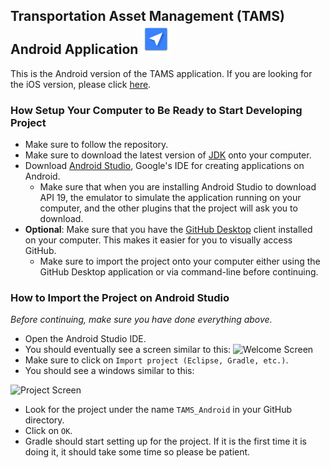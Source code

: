 ## Transportation Asset Management (TAMS) Android Application ![AppIcon](/app/src/main/res/mipmap-mdpi/ic_launcher.png "AppIcon")



This is the Android version of the TAMS application. If you are looking for the iOS version, please click [here](https://github.com/ScribblesProject/iOS).

### How Setup Your Computer to Be Ready to Start Developing Project

  - Make sure to follow the repository.
  - Make sure to download the latest version of [JDK](http://www.oracle.com/technetwork/java/javase/downloads/jdk8-downloads-2133151.html) onto your computer.
  - Download [Android Studio](https://developer.android.com/studio/index.html), Google's IDE for creating applications on Android.
      * Make sure that when you are installing Android Studio to download API 19, the emulator to simulate the application running on your computer, and the other plugins that the project will ask you to download.
  - **Optional**: Make sure that you have the [GitHub Desktop](https://desktop.github.com/) client installed on your computer. This makes it easier for you to visually access GitHub.
      * Make sure to import the project onto your computer either using the GitHub Desktop application or via command-line before continuing.

### How to Import the Project on Android Studio
  *Before continuing, make sure you have done everything above.*
  
  - Open the Android Studio IDE.
  - You should eventually see a screen similar to this:
![Welcome Screen](http://www.appstoremarketresearch.com/articles/android-studio-tutorial-import-eclipse-project/screenshots/android_studio_welcome.png "Android Studio Welcome Screen")
  - Make sure to click on `Import project (Eclipse, Gradle, etc.)`.
  - You should see a windows similar to this:

![Project Screen](http://www.faqdroid.com/wp-content/uploads/2015/11/Gradle-home.jpg "Android Studio Project Screen")
  - Look for the project under the name `TAMS_Android` in your GitHub directory.
  - Click on `OK`.
  - Gradle should start setting up for the project. If it is the first time it is doing it, it should take some time so please be patient.
